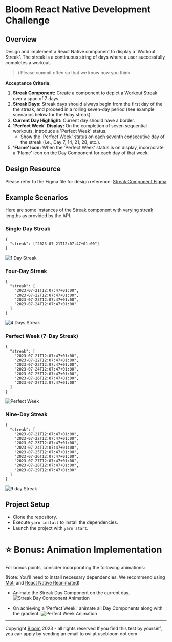 # Bloom React Native Development Challenge

## Overview
Design and implement a React Native component to display a 'Workout Streak'. The streak is a continuous string of days where a user successfully completes a workout.

> ℹ️ Please commit often so that we know how you think


**Acceptance Criteria:**

1. **Streak Component:** Create a component to depict a Workout Streak over a span of 7 days.
2. **Streak Days:** Streak days should always begin from the first day of the the streak, and proceed in a rolling seven-day period (see example scenarios below for the 9day streak).
3. **Current Day Highlight:** Current day should have a border.
4. **'Perfect Week' Display:** On the completion of seven sequential workouts, introduce a 'Perfect Week' status.
    - Show the 'Perfect Week' status on each seventh consecutive day of the streak (i.e., Day 7, 14, 21, 28, etc.).
5. **'Flame' Icon:** When the 'Perfect Week' status is on display, incorporate a 'Flame' icon on the Day Component for each day of that week.


## Design Resource
Please refer to the Figma file for design reference:
[Streak Component Figma](https://www.figma.com/file/WQEJ6Bl9XJ2MTbdXcLA62n/Streak-Component?node-id=1%3A142&mode=dev)

## Example Scenarios
Here are some instances of the Streak component with varying streak lengths as provided by the API.

### Single Day Streak
```
{
  "streak": ["2023-07-21T12:07:47+01:00"]
}
```
![1 Day Streak](./docs/assets/1-day-streak.png)

### Four-Day Streak
```
{
  "streak": [
    "2023-07-21T12:07:47+01:00",
    "2023-07-22T12:07:47+01:00",
    "2023-07-23T12:07:47+01:00",
    "2023-07-24T12:07:47+01:00"
  ]
}
```
![4 Days Streak](./docs/assets/4-days-streak.png)

### Perfect Week (7-Day Streak)
```
{
  "streak": [
    "2023-07-21T12:07:47+01:00",
    "2023-07-22T12:07:47+01:00",
    "2023-07-23T12:07:47+01:00",
    "2023-07-24T12:07:47+01:00",
    "2023-07-25T12:07:47+01:00",
    "2023-07-26T12:07:47+01:00",
    "2023-07-27T12:07:47+01:00"
  ]
}
```
![Perfect Week](./docs/assets/perfect-week.png)

### Nine-Day Streak
```
{
  "streak": [
    "2023-07-21T12:07:47+01:00",
    "2023-07-22T12:07:47+01:00",
    "2023-07-23T12:07:47+01:00",
    "2023-07-24T12:07:47+01:00",
    "2023-07-25T12:07:47+01:00",
    "2023-07-26T12:07:47+01:00",
    "2023-07-27T12:07:47+01:00",
    "2023-07-28T12:07:47+01:00",
    "2023-07-29T12:07:47+01:00"
  ]
}
```
![9 day Streak](./docs/assets/9-days-streak.png)

## Project Setup
- Clone the repository.
- Execute `yarn install` to install the dependencies.
- Launch the project with `yarn start`.

# ⭐️ Bonus: Animation Implementation

For bonus points, consider incorporating the following animations:

(Note: You'll need to install necessary dependencies. We recommend using [Moti](https://moti.fyi/) and [React Native Reanimated](https://docs.swmansion.com/react-native-reanimated/))

- Animate the Streak Day Component on the current day.
  ![Streak Day Component Animation](./docs/assets/day-completed.gif)

- On achieving a 'Perfect Week,' animate all Day Components along with the gradient.
  ![Perfect Week Animation](./docs/assets/perfect-week.gif)


---
Copyright [Bloom](https://usebloom.com) 2023 - all rights reserved
If you find this test by yourself, you can apply by sending an email to ovi at usebloom dot com 
